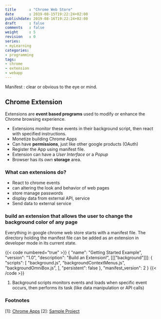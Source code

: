 ```yaml
---
title      : "Chrome Web Store"
date       : 2019-08-15T19:22:24+02:00
publishdate: 2019-08-16T19:22:24+02:00
draft      : false
comments   : false
weight     : 5
revision   : 0
series:
- myLearning
categories:
- programming
tags:
- chrome
- extension
- webapp
---
```


Manifest
: clear or obvious to the eye or mind.

## Chrome Extension

Extensions are **event based programs** used to modify or enhance the Chrome browsing experience.

* Extensions monitor these events in their background script, then react with specified instructions.
* Monetize building Chrome Apps
* Can have **permissions**, just like other google products (OAuth)
* Register the App using manifest file.
* Extension can have a *User Interface* or a *Popup*
* Browser has its own **storage** area.

### What can extensions do?

* React to chrome events
* can altering the look and behavior of web pages
* store manage passwords
* display data from external API, service
* Send data to external service

### build an extension that allows the user to change the background color of any page

Everything in google chrome web store starts with a manifest file.
The directory holding the manifest file can be added as an extension in developer mode in its current state.



{{< code numbered="true" >}}
  {
    "name": "Getting Started Example",
    "version": "1.0",
    "description": "Build an Extension!",
    [[["background"]]]: {
      "scripts": [
          "background.js",
          "backgroundContextMenus.js",
          "backgroundOmniBox.js",
        ],
      "persistent": false
    },
    "manifest_version": 2
  }
{{< /code >}}

1. Background scripts monitors events and loads when specific event occurs, then performs its task (like data manipulation or API calls)


### Footnotes

[1]: [Chrome Apps](https://developer.chrome.com/apps/about_apps)
[2]: [Sample Project](https://github.com/avimehenwal/chrome-ext)
